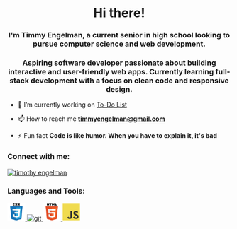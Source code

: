 <h1 align="center">Hi there!</h1>

<h3 align="center">I'm Timmy Engelman, a current senior in high school looking to pursue computer science and web development.</h3>

<h3 align="center">Aspiring software developer passionate about building interactive and user-friendly web apps. Currently learning full-stack development with a focus on clean code and responsive design.</h3>

- 🔭 I’m currently working on [To-Do List](https://timmyengelman.github.io/Timmy-Engelman/)

- 📫 How to reach me **timmyengelman@gmail.com**

- ⚡ Fun fact **Code is like humor. When you have to explain it, it's bad**

<h3 align="left">Connect with me:</h3>
<p align="left">
<a href="https://linkedin.com/in/timothy engelman" target="blank"><img align="center" src="https://raw.githubusercontent.com/rahuldkjain/github-profile-readme-generator/master/src/images/icons/Social/linked-in-alt.svg" alt="timothy engelman" height="30" width="40" /></a>
</p>

<h3 align="left">Languages and Tools:</h3>
<p align="left"> <a href="https://www.w3schools.com/css/" target="_blank" rel="noreferrer"> <img src="https://raw.githubusercontent.com/devicons/devicon/master/icons/css3/css3-original-wordmark.svg" alt="css3" width="40" height="40"/> </a> <a href="https://git-scm.com/" target="_blank" rel="noreferrer"> <img src="https://www.vectorlogo.zone/logos/git-scm/git-scm-icon.svg" alt="git" width="40" height="40"/> </a> <a href="https://www.w3.org/html/" target="_blank" rel="noreferrer"> <img src="https://raw.githubusercontent.com/devicons/devicon/master/icons/html5/html5-original-wordmark.svg" alt="html5" width="40" height="40"/> </a> <a href="https://developer.mozilla.org/en-US/docs/Web/JavaScript" target="_blank" rel="noreferrer"> <img src="https://raw.githubusercontent.com/devicons/devicon/master/icons/javascript/javascript-original.svg" alt="javascript" width="40" height="40"/> </a> </p>
